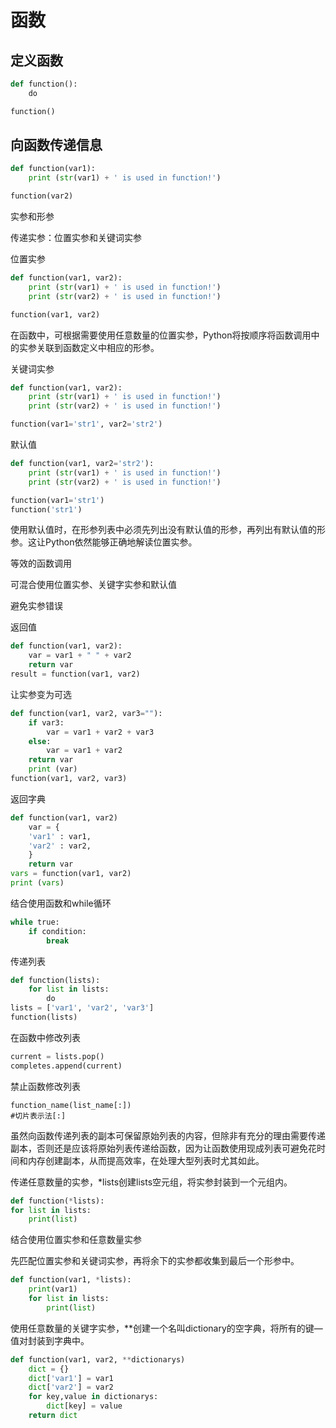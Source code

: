 # 函数

## 定义函数

```py
def function():
    do

function()
```

## 向函数传递信息

```py
def function(var1):
    print (str(var1) + ' is used in function!')

function(var2)
```

实参和形参

传递实参：位置实参和关键词实参

位置实参

```py
def function(var1, var2):
    print (str(var1) + ' is used in function!')
    print (str(var2) + ' is used in function!')

function(var1, var2)
```

在函数中，可根据需要使用任意数量的位置实参，Python将按顺序将函数调用中的实参关联到函数定义中相应的形参。

关键词实参

```py
def function(var1, var2):
    print (str(var1) + ' is used in function!')
    print (str(var2) + ' is used in function!')

function(var1='str1', var2='str2')
```

默认值

```py
def function(var1, var2='str2'):
    print (str(var1) + ' is used in function!')
    print (str(var2) + ' is used in function!')

function(var1='str1')
function('str1')
```

使用默认值时，在形参列表中必须先列出没有默认值的形参，再列出有默认值的形参。这让Python依然能够正确地解读位置实参。

等效的函数调用

可混合使用位置实参、关键字实参和默认值

避免实参错误

返回值

```py
def function(var1, var2):
    var = var1 + " " + var2
    return var
result = function(var1, var2)
```

让实参变为可选

```py
def function(var1, var2, var3=""):
    if var3:
        var = var1 + var2 + var3
    else:
        var = var1 + var2
    return var
    print (var)
function(var1, var2, var3)
```

返回字典

```py
def function(var1, var2)
    var = {
    'var1' : var1,
    'var2' : var2,
    }
    return var
vars = function(var1, var2)
print (vars)
```

结合使用函数和while循环

```py
while true:
    if condition:
        break
```

传递列表

```py
def function(lists):
    for list in lists:
        do
lists = ['var1', 'var2', 'var3']
function(lists)
```

在函数中修改列表

```py
current = lists.pop()
completes.append(current)
```

禁止函数修改列表

```
function_name(list_name[:])
#切片表示法[:]
```

虽然向函数传递列表的副本可保留原始列表的内容，但除非有充分的理由需要传递副本，否则还是应该将原始列表传递给函数，因为让函数使用现成列表可避免花时间和内存创建副本，从而提高效率，在处理大型列表时尤其如此。

传递任意数量的实参，\*lists创建lists空元组，将实参封装到一个元组内。

```py
def function(*lists):
for list in lists:
    print(list)
```

结合使用位置实参和任意数量实参

先匹配位置实参和关键词实参，再将余下的实参都收集到最后一个形参中。

```py
def function(var1, *lists):
    print(var1)
    for list in lists:
        print(list)
```

使用任意数量的关键字实参，\*\*创建一个名叫dictionary的空字典，将所有的键—值对封装到字典中。

```py
def function(var1, var2, **dictionarys)
    dict = {}
    dict['var1'] = var1
    dict['var2'] = var2
    for key,value in dictionarys:
        dict[key] = value
    return dict
```



